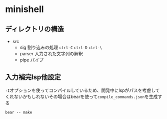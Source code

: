 # minishell

## ディレクトリの構造
- src
  - sig
    割り込みの処理
    `ctrl-C`
    `ctrl-D`
    `ctrl-\`
  - parser
    入力された文字列の解釈
  - pipe
    パイプ

## 入力補完lsp他設定

`-I`オプションを使ってコンパイルしているため、開発中にlspがパスを考慮してくれないかもしれないその場合はbearを使って`compile_commands.json`を生成する

```
bear -- make
```
